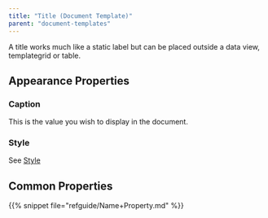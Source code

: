```yaml
---
title: "Title (Document Template)"
parent: "document-templates"
---
```



A title works much like a static label but can be placed outside a data view, templategrid or table.

## Appearance Properties

### Caption

This is the value you wish to display in the document.

### Style

See [Style](style)

## Common Properties

{{% snippet file="refguide/Name+Property.md" %}}
